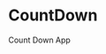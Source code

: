 # CountDown
 Count Down App
   
        
                                    
                             
                    
             
      
 
 
